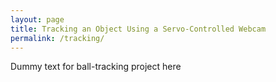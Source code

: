 ```yaml
---
layout: page
title: Tracking an Object Using a Servo-Controlled Webcam
permalink: /tracking/
---
```


Dummy text for ball-tracking project here
